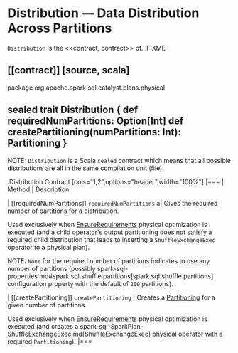 # Distribution &mdash; Data Distribution Across Partitions

`Distribution` is the <<contract, contract>> of...FIXME

[[contract]]
[source, scala]
----
package org.apache.spark.sql.catalyst.plans.physical

sealed trait Distribution {
  def requiredNumPartitions: Option[Int]
  def createPartitioning(numPartitions: Int): Partitioning
}
----

NOTE: `Distribution` is a Scala `sealed` contract which means that all possible distributions are all in the same compilation unit (file).

.Distribution Contract
[cols="1,2",options="header",width="100%"]
|===
| Method
| Description

| [[requiredNumPartitions]] `requiredNumPartitions`
a| Gives the required number of partitions for a distribution.

Used exclusively when [EnsureRequirements](physical-optimizations/EnsureRequirements.md) physical optimization is executed (and a child operator's output partitioning does not satisfy a required child distribution that leads to inserting a `ShuffleExchangeExec` operator to a physical plan).

NOTE: `None` for the required number of partitions indicates to use any number of partitions (possibly spark-sql-properties.md#spark.sql.shuffle.partitions[spark.sql.shuffle.partitions] configuration property with the default of `200` partitions).

| [[createPartitioning]] `createPartitioning`
| Creates a [Partitioning](Partitioning.md) for a given number of partitions.

Used exclusively when [EnsureRequirements](physical-optimizations/EnsureRequirements.md) physical optimization is executed (and creates a spark-sql-SparkPlan-ShuffleExchangeExec.md[ShuffleExchangeExec] physical operator with a required `Partitioning`).
|===

